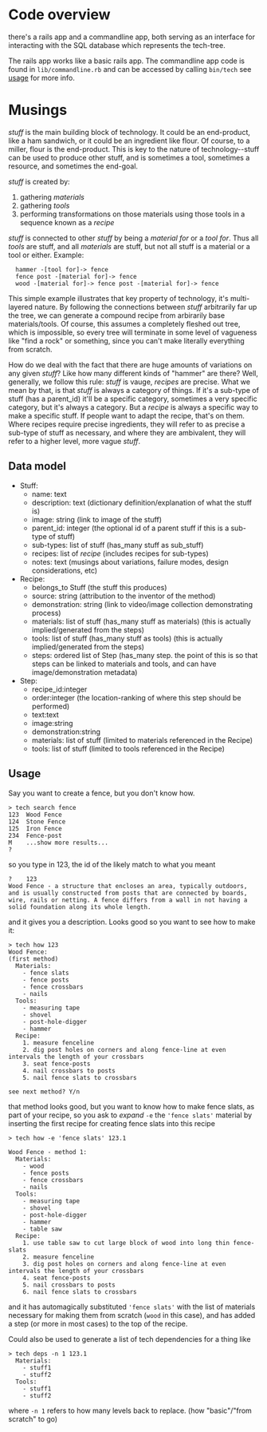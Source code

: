 # Code overview

there's a rails app and a commandline app, both serving as an interface for interacting with the SQL database which represents the tech-tree.

The rails app works like a basic rails app. The commandline app code is found in `lib/commandline.rb` and can be accessed by calling `bin/tech` see [usage](#usage) for more info.

# Musings

*stuff* is the main building block of technology. It could be an end-product, like a ham sandwich, or it could be an ingredient like flour. Of course, to a miller, flour is the end-product. This is key to the nature of technology--stuff can be used to produce other stuff, and is sometimes a tool, sometimes a resource, and sometimes the end-goal.

*stuff* is created by:
  1. gathering *materials*
  2. gathering *tools*
  3. performing transformations on those materials using those tools in a sequence known as a *recipe*

*stuff* is connected to other *stuff* by being a *material for* or a *tool for*. Thus all *tools* are stuff, and all *materials* are stuff, but not all stuff is a material or a tool or either. Example:

```
  hammer -[tool for]-> fence
  fence post -[material for]-> fence
  wood -[material for]-> fence post -[material for]-> fence
```

This simple example illustrates that key property of technology, it's multi-layered nature. By following the connections between *stuff* arbitrarily far up the tree, we can generate a compound recipe from arbirarily base materials/tools. Of course, this assumes a completely fleshed out tree, which is impossible, so every tree will terminate in some level of vagueness like "find a rock" or something, since you can't make literally everything from scratch.

How do we deal with the fact that there are huge amounts of variations on any given *stuff*? Like how many different kinds of "hammer" are there? Well, generally, we follow this rule: *stuff* is vauge, *recipes* are precise. What we mean by that, is that *stuff* is always a category of things. If it's a sub-type of stuff (has a parent_id) it'll be a specific category, sometimes a very specific category, but it's always a category. But a *recipe* is always a specific way to make a specific stuff. If people want to adapt the recipe, that's on them. Where recipes require precise ingredients, they will refer to as precise a sub-type of stuff as necessary, and where they are ambivalent, they will refer to a higher level, more vague *stuff*.

## Data model

- Stuff:
  - name: text
  - description: text (dictionary definition/explanation of what the stuff is)
  - image: string (link to image of the stuff)
  - parent_id: integer (the optional id of a parent stuff if this is a sub-type of stuff)
  - sub-types: list of stuff (has_many stuff as sub_stuff)
  - recipes: list of *recipe* (includes recipes for sub-types)
  - notes: text (musings about variations, failure modes, design considerations, etc)
- Recipe:
  - belongs_to Stuff (the stuff this produces)
  - source: string (attribution to the inventor of the method)
  - demonstration: string (link to video/image collection demonstrating process)
  - materials: list of stuff (has_many stuff as materials) (this is actually implied/generated from the steps)
  - tools: list of stuff (has_many stuff as tools) (this is actually implied/generated from the steps)
  - steps: ordered list of Step (has_many step. the point of this is so that steps can be linked to materials and tools, and can have image/demonstration metadata)
- Step:
  - recipe_id:integer
  - order:integer (the location-ranking of where this step should be performed)
  - text:text
  - image:string
  - demonstration:string
  - materials: list of stuff (limited to materials referenced in the Recipe)
  - tools: list of stuff (limited to tools referenced in the Recipe)

## Usage

Say you want to create a fence, but you don't know how.

```
> tech search fence
123  Wood Fence
124  Stone Fence
125  Iron Fence
234  Fence-post
M    ...show more results...
?    
```
so you type in 123, the id of the likely match to what you meant
```
?    123
Wood Fence - a structure that encloses an area, typically outdoors, and is usually constructed from posts that are connected by boards, wire, rails or netting. A fence differs from a wall in not having a solid foundation along its whole length.
```
and it gives you a description. Looks good so you want to see how to make it:
```
> tech how 123
Wood Fence:
(first method)
  Materials:
    - fence slats
    - fence posts
    - fence crossbars
    - nails
  Tools:
    - measuring tape
    - shovel
    - post-hole-digger
    - hammer
  Recipe:
    1. measure fenceline
    2. dig post holes on corners and along fence-line at even intervals the length of your crossbars
    3. seat fence-posts
    4. nail crossbars to posts
    5. nail fence slats to crossbars

see next method? Y/n
```
that method looks good, but you want to know how to make fence slats, as part of your recipe, so you ask to *expand* `-e` the `'fence slats'` material by inserting the first recipe for creating fence slats into this recipe
```
> tech how -e 'fence slats' 123.1

Wood Fence - method 1:
  Materials:
    - wood
    - fence posts
    - fence crossbars
    - nails
  Tools:
    - measuring tape
    - shovel
    - post-hole-digger
    - hammer
    - table saw
  Recipe:
    1. use table saw to cut large block of wood into long thin fence-slats
    2. measure fenceline
    3. dig post holes on corners and along fence-line at even intervals the length of your crossbars
    4. seat fence-posts
    5. nail crossbars to posts
    6. nail fence slats to crossbars
```
and it has automagically substituted `'fence slats'` with the list of materials necessary for making them from scratch (`wood` in this case), and has added a step (or more in most cases) to the top of the recipe.

Could also be used to generate a list of tech dependencies for a thing like
```
> tech deps -n 1 123.1
  Materials:
    - stuff1
    - stuff2
  Tools:
    - stuff1
    - stuff2
```
where `-n 1` refers to how many levels back to replace. (how "basic"/"from scratch" to go)
